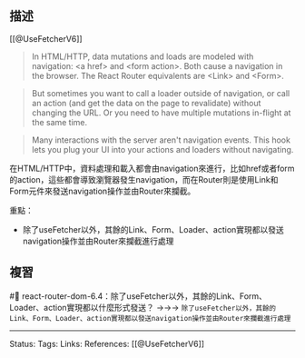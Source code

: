 ## 描述


[[@UseFetcherV6]]
> In HTML/HTTP, data mutations and loads are modeled with navigation: \<a href\> and \<form action\>. Both cause a navigation in the browser. The React Router equivalents are \<Link\> and \<Form\>.

> But sometimes you want to call a loader outside of navigation, or call an action (and get the data on the page to revalidate) without changing the URL. Or you need to have multiple mutations in-flight at the same time.

> Many interactions with the server aren't navigation events. This hook lets you plug your UI into your actions and loaders without navigating.

在HTML/HTTP中，資料處理和載入都會由navigation來進行，比如href或者form的action，這些都會導致瀏覽器發生navigation，而在Router則是使用Link和Form元件來發送navigation操作並由Router來攔截。

重點：
- 除了useFetcher以外，其餘的Link、Form、Loader、action實現都以發送navigation操作並由Router來攔截進行處理

## 複習
#🧠 react-router-dom-6.4：除了useFetcher以外，其餘的Link、Form、Loader、action實現都以什麼形式發送？ ->->-> `除了useFetcher以外，其餘的Link、Form、Loader、action實現都以發送navigation操作並由Router來攔截進行處理`
<!--SR:!2023-05-17,85,230-->

---
Status: 
Tags:
Links:
References:
[[@UseFetcherV6]]